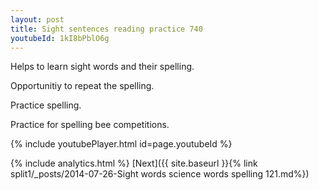 ```yaml
---
layout: post
title: Sight sentences reading practice 740
youtubeId: 1kI8bPblO6g
---
```

 
 
Helps to learn sight words and their spelling.

Opportunitiy to repeat the spelling. 

Practice spelling. 
 
Practice for spelling bee competitions. 
 
{% include youtubePlayer.html id=page.youtubeId %}
 
 
{% include analytics.html %} 
[Next]({{ site.baseurl }}{% link  split1/_posts/2014-07-26-Sight words science words spelling 121.md%})
 
